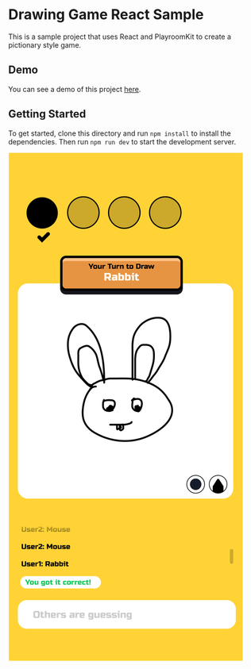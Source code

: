 # Drawing Game React Sample

This is a sample project that uses React and PlayroomKit to create a pictionary style game.

## Demo

You can see a demo of this project [here](https://draw.joinplayroom.com/).

## Getting Started

To get started, clone this directory and run `npm install` to install the dependencies.
Then run `npm run dev` to start the development server.

![Screenshot of the game](./screenshot.png)